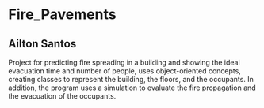 # Fire_Pavements
## Ailton Santos
Project for predicting fire spreading in a building and showing the ideal evacuation time and number of people, uses object-oriented concepts, creating classes to represent the building, the floors, and the occupants. In addition, the program uses a simulation to evaluate the fire propagation and the evacuation of the occupants.
